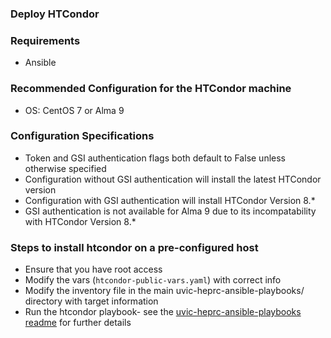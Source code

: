 ### Deploy HTCondor

### Requirements

- Ansible

### Recommended Configuration for the HTCondor machine

- OS: CentOS 7 or Alma 9

### Configuration Specifications

- Token and GSI authentication flags both default to False unless otherwise specified
- Configuration without GSI authentication will install the latest HTCondor version
- Configuration with GSI authentication will install HTCondor Version 8.*
- GSI authentication is not available for Alma 9 due to its incompatability with HTCondor Version 8.*

### Steps to install htcondor on a pre-configured host

- Ensure that you have root access
- Modify the vars (`htcondor-public-vars.yaml`) with correct info
- Modify the inventory file in the main uvic-heprc-ansible-playbooks/ directory with target information
- Run the htcondor playbook- see the [uvic-heprc-ansible-playbooks readme](/README.md) for further details

